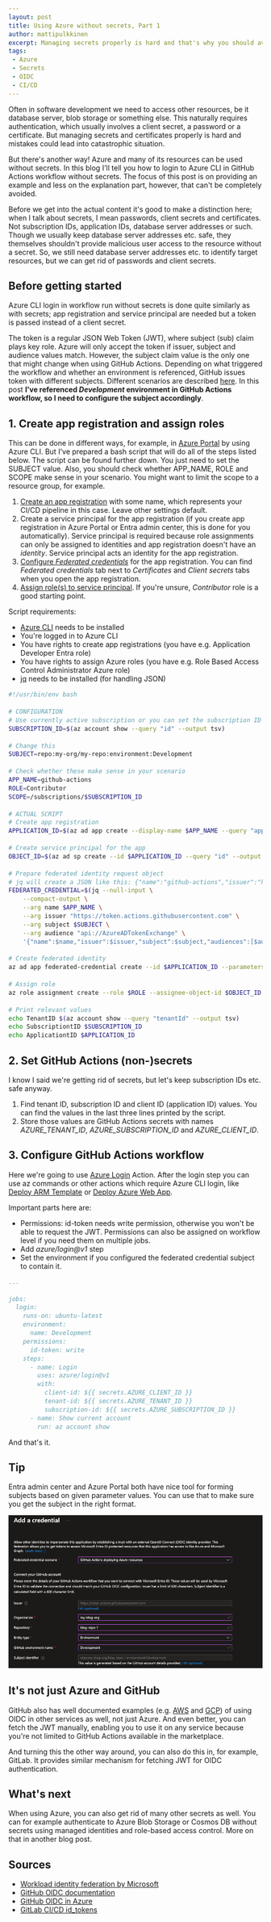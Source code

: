 ```yaml
---
layout: post
title: Using Azure without secrets, Part 1
author: mattipulkkinen
excerpt: Managing secrets properly is hard and that's why you should avoid it whenever possible. Here's how to login to Azure CLI in GitHub Actions without secrets.
tags:
 - Azure
 - Secrets
 - OIDC
 - CI/CD
---
```


Often in software development we need to access other resources, be it database server, blob storage or something else. This naturally requires authentication, which usually involves a client secret, a password or a certificate. But managing secrets and certificates properly is hard and mistakes could lead into catastrophic situation.

But there's another way! Azure and many of its resources can be used without secrets. In this blog I'll tell you how to login to Azure CLI in GitHub Actions workflow without secrets. The focus of this post is on providing an example and less on the explanation part, however, that can't be completely avoided.

Before we get into the actual content it's good to make a distinction here; when I talk about secrets, I mean passwords, client secrets and certificates. Not subscription IDs, application IDs, database server addresses or such. Though we usually keep database server addresses etc. safe, they themselves shouldn't provide malicious user access to the resource without a secret. So, we still need database server addresses etc. to identify target resources, but we can get rid of passwords and client secrets.

## Before getting started
Azure CLI login in workflow run without secrets is done quite similarly as with secrets; app registration and service principal are needed but a token is passed instead of a client secret.

The token is a regular JSON Web Token (JWT), where subject (sub) claim plays key role. Azure will only accept the token if issuer, subject and audience values match. However, the subject claim value is the only one that might change when using GitHub Actions. Depending on what triggered the workflow and whether an environment is referenced, GitHub issues token with different subjects. Different scenarios are described [here](https://docs.github.com/en/actions/deployment/security-hardening-your-deployments/about-security-hardening-with-openid-connect#example-subject-claims). In this post **I've referenced *Development* environment in GitHub Actions workflow, so I need to configure the subject accordingly**.

## 1. Create app registration and assign roles
This can be done in different ways, for example, in [Azure Portal](https://portal.azure.com/) by using Azure CLI. But I've prepared a bash script that will do all of the steps listed below. The script can be found further down. You just need to set the SUBJECT value. Also, you should check whether APP_NAME, ROLE and SCOPE make sense in your scenario. You might want to limit the scope to a resource group, for example.

1. [Create an app registration](https://learn.microsoft.com/en-us/entra/identity-platform/howto-create-service-principal-portal#register-an-application-with-microsoft-entra-id-and-create-a-service-principal) with some name, which represents your CI/CD pipeline in this case. Leave other settings default.
2. Create a service principal for the app registration (if you create app registration in Azure Portal or Entra admin center, this is done for you automatically). Service principal is required because role assignments can only be assigned to identities and app registration doesn't have an *identity*. Service principal acts an identity for the app registration.
3. [Configure *Federated credentials*](https://learn.microsoft.com/en-us/entra/workload-id/workload-identity-federation-create-trust?pivots=identity-wif-apps-methods-azp#github-actions) for the app registration. You can find *Federated credentials* tab next to *Certificates* and *Client secrets* tabs when you open the app registration.
4. [Assign role(s) to service principal](https://learn.microsoft.com/en-us/azure/role-based-access-control/role-assignments-portal?tabs=delegate-condition#step-1-identify-the-needed-scope). If you're unsure, *Contributor* role is a good starting point.

Script requirements:
- [Azure CLI](https://learn.microsoft.com/en-us/cli/azure/install-azure-cli) needs to be installed
- You're logged in to Azure CLI
- You have rights to create app registrations (you have e.g. Application Developer Entra role)
- You have rights to assign Azure roles (you have e.g. Role Based Access Control Administrator Azure role)
- [jq](https://jqlang.github.io/jq/download/) needs to be installed (for handling JSON)

```bash
#!/usr/bin/env bash

# CONFIGURATION
# Use currently active subscription or you can set the subscription ID here manually
SUBSCRIPTION_ID=$(az account show --query "id" --output tsv)

# Change this
SUBJECT=repo:my-org/my-repo:environment:Development

# Check whether these make sense in your scenario
APP_NAME=github-actions
ROLE=Contributor
SCOPE=/subscriptions/$SUBSCRIPTION_ID

# ACTUAL SCRIPT
# Create app registration
APPLICATION_ID=$(az ad app create --display-name $APP_NAME --query "appId" --output tsv)

# Create service principal for the app
OBJECT_ID=$(az ad sp create --id $APPLICATION_ID --query "id" --output tsv)

# Prepare federated identity request object
# jq will create a JSON like this: {"name":"github-actions","issuer":"https://token.actions.githubusercontent.com","subject":"repo:my-org/my-repo:environment:Development","audiences":["api://AzureADTokenExchange"]}
FEDERATED_CREDENTIAL=$(jq --null-input \
    --compact-output \
    --arg name $APP_NAME \
    --arg issuer "https://token.actions.githubusercontent.com" \
    --arg subject $SUBJECT \
    --arg audience "api://AzureADTokenExchange" \
    '{"name":$name,"issuer":$issuer,"subject":$subject,"audiences":[$audience]}')

# Create federated identity
az ad app federated-credential create --id $APPLICATION_ID --parameters $FEDERATED_CREDENTIAL

# Assign role
az role assignment create --role $ROLE --assignee-object-id $OBJECT_ID --assignee-principal-type "ServicePrincipal" --scope $SCOPE

# Print relevant values
echo TenantID $(az account show --query "tenantId" --output tsv)
echo SubscriptiontID $SUBSCRIPTION_ID
echo ApplicationtID $APPLICATION_ID
```

## 2. Set GitHub Actions (non-)secrets
I know I said we're getting rid of secrets, but let's keep subscription IDs etc. safe anyway.

1. Find tenant ID, subscription ID and client ID (application ID) values. You can find the values in the last three lines printed by the script.
2. Store those values are GitHub Actions secrets with names *AZURE_TENANT_ID*, *AZURE_SUBSCRIPTION_ID* and *AZURE_CLIENT_ID*.

## 3. Configure GitHub Actions workflow
Here we're going to use [Azure Login](https://github.com/marketplace/actions/azure-login) Action. After the login step you can use az commands or other actions which require Azure CLI login, like [Deploy ARM Template](https://github.com/marketplace/actions/deploy-azure-resource-manager-arm-template) or [Deploy Azure Web App](https://github.com/marketplace/actions/azure-webapp).

Important parts here are:
- Permissions: id-token needs write permission, otherwise you won't be able to request the JWT. Permissions can also be assigned on workflow level if you need them on multiple jobs.
- Add *azure/login@v1* step
- Set the environment if you configured the federated credential subject to contain it.

```yaml
...

jobs:
  login:
    runs-on: ubuntu-latest
    environment:
      name: Development
    permissions:
      id-token: write
    steps:
      - name: Login
        uses: azure/login@v1
        with:
          client-id: ${{ secrets.AZURE_CLIENT_ID }}
          tenant-id: ${{ secrets.AZURE_TENANT_ID }}
          subscription-id: ${{ secrets.AZURE_SUBSCRIPTION_ID }}
      - name: Show current account
        run: az account show
```

And that's it.

## Tip
Entra admin center and Azure Portal both have nice tool for forming subjects based on given parameter values. You can use that to make sure you get the subject in the right format.

![Screenshot of Entra admin center federated credential creation form](/img/azure-without-secrets-part-1/entra-federated-credential-subject.png)

## It's not just Azure and GitHub
GitHub also has well documented examples (e.g. [AWS](https://docs.github.com/en/actions/deployment/security-hardening-your-deployments/configuring-openid-connect-in-amazon-web-services) and [GCP](https://docs.github.com/en/actions/deployment/security-hardening-your-deployments/configuring-openid-connect-in-google-cloud-platform)) of using OIDC in other services as well, not just Azure. And even better, you can fetch the JWT manually, enabling you to use it on any service because you're not limited to GitHub Actions available in the marketplace.

And turning this the other way around, you can also do this in, for example, GitLab. It provides similar mechanism for fetching JWT for OIDC authentication.

## What's next
When using Azure, you can also get rid of many other secrets as well. You can for example authenticate to Azure Blob Storage or Cosmos DB without secrets using managed identities and role-based access control. More on that in another blog post.

## Sources
- [Workload identity federation by Microsoft](https://learn.microsoft.com/en-us/entra/workload-id/workload-identity-federation)
- [GitHub OIDC documentation](https://docs.github.com/en/actions/deployment/security-hardening-your-deployments/about-security-hardening-with-openid-connect)
- [GitHub OIDC in Azure](https://docs.github.com/en/actions/deployment/security-hardening-your-deployments/configuring-openid-connect-in-azure)
- [GitLab CI/CD id_tokens](https://docs.gitlab.com/ee/ci/yaml/index.html#id_tokens)
